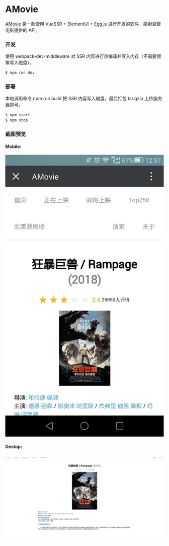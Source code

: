 # AMovie
[AMovie](https://movie.anodejsfun.top/) 是一款使用 VueSSR + ElementUI + Egg.js 进行开发的软件，感谢豆瓣电影提供的 API。

### 开发
使用 webpack-dev-middleware 对 SSR 内容进行热编译并写入内存（不需要频繁写入磁盘）。
```bash
$ npm run dev
```

### 部署
本地调用命令 npm run build 把 SSR 内容写入磁盘，最后打包 tar.gzip 上传服务器即可。
```bash
$ npm start
$ npm stop
```

### 截图预览
#### Mobile:

![Mobile Screenshot](./screenshots/mobile.jpg?raw=true "Mobile Screenshot")

#### Destop:

![Destop Screenshot](./screenshots/destop.jpg?raw=true "Destop Screenshot")

